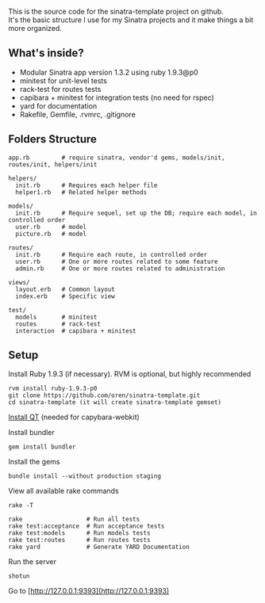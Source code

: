 This is the source code for the sinatra-template project on github.  
It's the basic structure I use for my Sinatra projects and it make things a bit more organized.  

What's inside?
--------------

* Modular Sinatra app version 1.3.2 using ruby 1.9.3@p0
* minitest for unit-level tests
* rack-test for routes tests
* capibara + minitest for integration tests (no need for rspec)
* yard for documentation
* Rakefile, Gemfile, .rvmrc, .gitignore

Folders Structure
------------------

    app.rb         # require sinatra, vendor'd gems, models/init, routes/init, helpers/init

    helpers/         
      init.rb      # Requires each helper file
      helper1.rb   # Related helper methods

    models/          
      init.rb      # Require sequel, set up the DB; require each model, in controlled order
      user.rb      # model
      picture.rb   # model

    routes/          
      init.rb      # Require each route, in controlled order
      user.rb      # One or more routes related to some feature
      admin.rb     # One or more routes related to administration

    views/
      layout.erb   # Common layout
      index.erb    # Specific view

    test/         
      models       # minitest
      routes       # rack-test
      interaction  # capibara + minitest

Setup
-----

Install Ruby 1.9.3 (if necessary). RVM is optional, but highly recommended

    rvm install ruby-1.9.3-p0
    git clone https://github.com/oren/sinatra-template.git
    cd sinatra-template (it will create sinatra-template gemset)

[Install QT](https://github.com/thoughtbot/capybara-webkit/wiki/Installing-QT) (needed for capybara-webkit)

Install bundler

    gem install bundler

Install the gems

    bundle install --without production staging

View all available rake commands

    rake -T

    rake                  # Run all tests
    rake test:acceptance  # Run acceptance tests
    rake test:models      # Run models tests
    rake test:routes      # Run routes tests
    rake yard             # Generate YARD Documentation

Run the server

    shotun

Go to [http://127.0.0.1:9393](http://127.0.0.1:9393)


